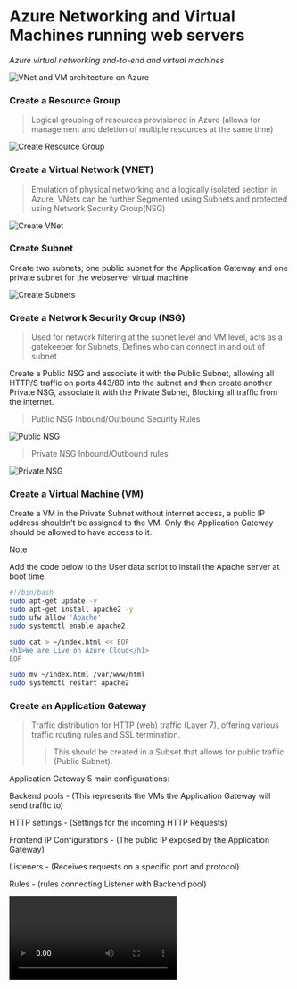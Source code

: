 # Azure Networking and Virtual Machines running web servers
*Azure virtual networking end-to-end and virtual machines*

![VNet and VM architecture on Azure](./assets/web-server-rsg.png)


### Create a Resource Group
> Logical grouping of resources provisioned in Azure (allows for management and deletion of multiple resources at the same time)

![Create Resource Group](./assets/resource-group.png)

### Create a Virtual Network (VNET)
> Emulation of physical networking and a logically isolated section in Azure, VNets can be further Segmented using Subnets and protected using Network Security Group(NSG)

![Create VNet](./assets/create-vnet.png)

### Create Subnet
Create two subnets; one public subnet for the Application Gateway and one private subnet for the webserver virtual machine 

![Create Subnets](./assets/subnets.png)


### Create a Network Security Group (NSG)
> Used for network filtering at the subnet level and VM level, acts as a gatekeeper for Subnets, Defines who can connect in and out of subnet
> 
Create a Public NSG and associate it with the Public Subnet, allowing all HTTP/S traffic on ports 443/80 into the subnet and then create another Private NSG, associate it with the Private Subnet, Blocking all traffic from the internet.

> Public NSG Inbound/Outbound Security Rules

![Public NSG](./assets/public-nsg.png)

> Private NSG Inbound/Outbound rules

![Private NSG](./assets/private-nsg.png)

### Create a Virtual Machine (VM)
Create a VM in the Private Subnet without internet access, a public IP address shouldn't be assigned to the VM. Only the Application Gateway should be allowed to have access to it. 

> [!NOTE]
> Add the code below to the User data script to install the Apache server at boot time.

```bash
#!/bin/bash
sudo apt-get update -y
sudo apt-get install apache2 -y
sudo ufw allow 'Apache'
sudo systemctl enable apache2

sudo cat > ~/index.html << EOF
<h1>We are Live on Azure Cloud</h1> 
EOF

sudo mv ~/index.html /var/www/html
sudo systemctl restart apache2

```

### Create an Application Gateway
> Traffic distribution for HTTP (web) traffic (Layer 7), offering various traffic routing rules and SSL termination.
>> This should be created in a Subset that allows for public traffic (Public Subnet).

Application Gateway 5 main configurations:

Backend pools - (This represents the VMs the Application Gateway will send traffic to)

HTTP settings - (Settings for the incoming HTTP Requests)

Frontend IP Configurations - (The public IP exposed by the Application Gateway)

Listeners - (Receives requests on a specific port and protocol)

Rules - (rules connecting Listener with Backend pool)


![Create Application Gateway](./assets/vid-cp.mp4)



